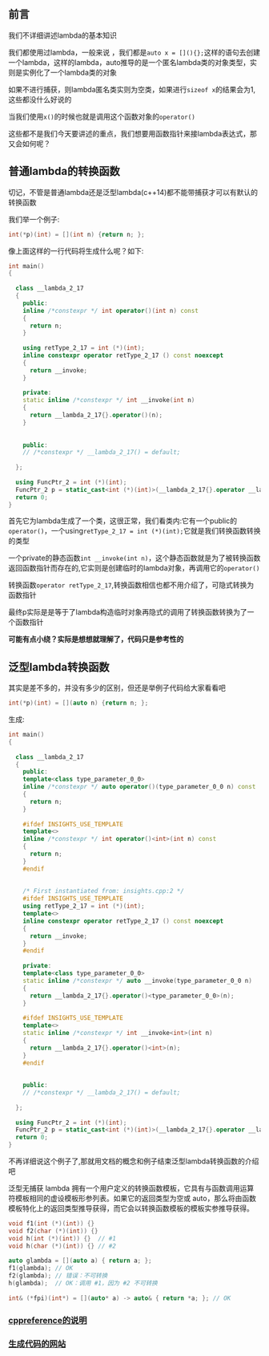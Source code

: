 ## 前言

我们不详细讲述lambda的基本知识

我们都使用过lambda，一般来说 ，我们都是`auto x = [](){};`这样的语句去创建一个lambda，这样的lambda，auto推导的是一个匿名lambda类的对象类型，实则是实例化了一个lambda类的对象

如果不进行捕获，则lambda匿名类实则为空类，如果进行`sizeof x`的结果会为1,这些都没什么好说的

当我们使用`x()`的时候也就是调用这个函数对象的`operator()`

这些都不是我们今天要讲述的重点，我们想要用函数指针来接lambda表达式，那又会如何呢？

## 普通lambda的转换函数

切记，不管是普通lambda还是泛型lambda(c++14)都不能带捕获才可以有默认的转换函数

我们举一个例子:
```C++
int(*p)(int) = [](int n) {return n; };
```

像上面这样的一行代码将生成什么呢？如下:

```C++
int main()
{
      
  class __lambda_2_17
  {
    public: 
    inline /*constexpr */ int operator()(int n) const
    {
      return n;
    }
    
    using retType_2_17 = int (*)(int);
    inline constexpr operator retType_2_17 () const noexcept
    {
      return __invoke;
    }
    
    private: 
    static inline /*constexpr */ int __invoke(int n)
    {
      return __lambda_2_17{}.operator()(n);
    }
    
    
    public:
    // /*constexpr */ __lambda_2_17() = default;
    
  };
  
  using FuncPtr_2 = int (*)(int);
  FuncPtr_2 p = static_cast<int (*)(int)>(__lambda_2_17{}.operator __lambda_2_17::retType_2_17());
  return 0;
}
```

首先它为lambda生成了一个类，这很正常，我们看类内:它有一个public的`operator()`，一个using`retType_2_17 = int (*)(int);`它就是我们转换函数转换的类型

一个private的静态函数`int __invoke(int n)`，这个静态函数就是为了被转换函数返回函数指针而存在的,它实则是创建临时的lambda对象，再调用它的`operator()`

转换函数`operator retType_2_17`,转换函数相信也都不用介绍了，可隐式转换为函数指针

最终p实际是是等于了lambda构造临时对象再隐式的调用了转换函数转换为了一个函数指针

**可能有点小绕？实际是想想就理解了，代码只是参考性的**


## 泛型lambda转换函数

其实是差不多的，并没有多少的区别，但还是举例子代码给大家看看吧

```C++
int(*p)(int) = [](auto n) {return n; };
```

生成:

```C++
int main()
{
      
  class __lambda_2_17
  {
    public: 
    template<class type_parameter_0_0>
    inline /*constexpr */ auto operator()(type_parameter_0_0 n) const
    {
      return n;
    }
    
    #ifdef INSIGHTS_USE_TEMPLATE
    template<>
    inline /*constexpr */ int operator()<int>(int n) const
    {
      return n;
    }
    #endif
    
    
    /* First instantiated from: insights.cpp:2 */
    #ifdef INSIGHTS_USE_TEMPLATE
    using retType_2_17 = int (*)(int);
    template<>
    inline constexpr operator retType_2_17 () const noexcept
    {
      return __invoke;
    }
    #endif
    
    private: 
    template<class type_parameter_0_0>
    static inline /*constexpr */ auto __invoke(type_parameter_0_0 n)
    {
      return __lambda_2_17{}.operator()<type_parameter_0_0>(n);
    }
    
    #ifdef INSIGHTS_USE_TEMPLATE
    template<>
    static inline /*constexpr */ int __invoke<int>(int n)
    {
      return __lambda_2_17{}.operator()<int>(n);
    }
    #endif
    
    
    public:
    // /*constexpr */ __lambda_2_17() = default;
    
  };
  
  using FuncPtr_2 = int (*)(int);
  FuncPtr_2 p = static_cast<int (*)(int)>(__lambda_2_17{}.operator __lambda_2_17::retType_2_17());
  return 0;
}

```
不再详细说这个例子了,那就用文档的概念和例子结束泛型lambda转换函数的介绍吧

泛型无捕获 lambda 拥有一个用户定义的转换函数模板，它具有与函数调用运算符模板相同的虚设模板形参列表。如果它的返回类型为空或 auto，那么将由函数模板特化上的返回类型推导获得，而它会以转换函数模板的模板实参推导获得。

```C++
void f1(int (*)(int)) {}
void f2(char (*)(int)) {}
void h(int (*)(int)) {}  // #1
void h(char (*)(int)) {} // #2
 
auto glambda = [](auto a) { return a; };
f1(glambda); // OK
f2(glambda); // 错误：不可转换
h(glambda);  // OK：调用 #1，因为 #2 不可转换
 
int& (*fpi)(int*) = [](auto* a) -> auto& { return *a; }; // OK
```

### [cppreference的说明](https://zh.cppreference.com/w/cpp/language/lambda)

### [生成代码的网站](https://cppinsights.io/)
